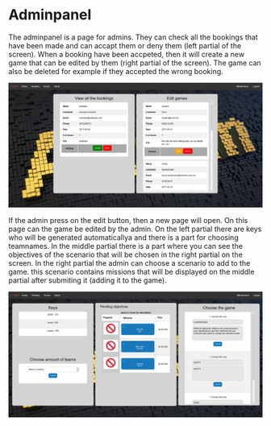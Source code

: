 # Adminpanel

The adminpanel is a page for admins. They can check all the bookings that have been made and can accapt them or deny them \(left partial of the screen\). When a booking have been accpeted, then it will create a new game that can be edited by them \(right partial of the screen\). The game can also be deleted for example if they accepted the wrong booking.

![](/assets/maintenance.png)

If the admin press on the edit button, then a new page will open. On this page can the game be edited by the admin. On the left partial there are keys who will be generated automaticallya and there is a part for choosing teamnames. In the middle partial there is a part where you can see the objectives of the scenario that will be chosen in the right partial on the screen. In the right partial the admin can choose a scenario to add to the game. this scenario contains missions that will be displayed on the middle partial after submiting it \(adding it to the game\).

![](/assets/editpage.png)

